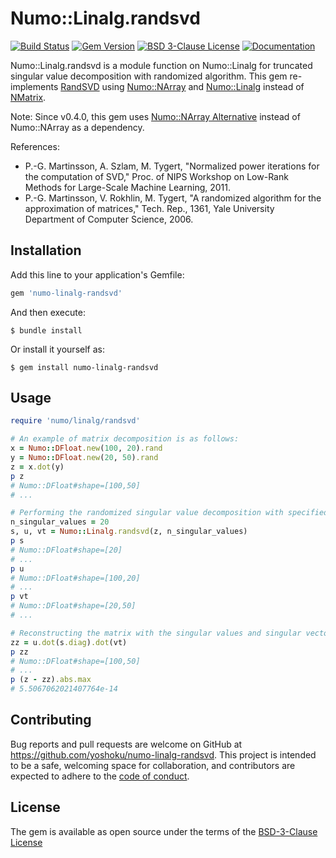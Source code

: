 # Numo::Linalg.randsvd

[![Build Status](https://github.com/yoshoku/numo-linalg-randsvd/actions/workflows/main.yml/badge.svg?branch=main)](https://github.com/yoshoku/numo-linalg-randsvd/actions/workflows/main.yml)
[![Gem Version](https://badge.fury.io/rb/numo-linalg-randsvd.svg)](https://badge.fury.io/rb/numo-linalg-randsvd)
[![BSD 3-Clause License](https://img.shields.io/badge/License-BSD%203--Clause-orange.svg)](https://github.com/yoshoku/numo-linalg-randsvd/blob/main/LICENSE.txt)
[![Documentation](https://img.shields.io/badge/api-reference-blue.svg)](https://gemdocs.org/gems/numo-linalg-randsvd/)

Numo::Linalg.randsvd is a module function on Numo::Linalg for truncated singular value decomposition with randomized algorithm.
This gem re-implements [RandSVD](https://github.com/yoshoku/randsvd) using [Numo::NArray](https://github.com/ruby-numo/numo-narray) and
[Numo::Linalg](https://github.com/ruby-numo/numo-linalg) instead of [NMatrix](https://github.com/SciRuby/nmatrix).

Note: Since v0.4.0, this gem uses [Numo::NArray Alternative](https://github.com/yoshoku/numo-narray-alt) instead of Numo::NArray as a dependency.

References:

- P.-G. Martinsson, A. Szlam, M. Tygert, "Normalized power iterations for the computation of SVD," Proc. of NIPS Workshop on Low-Rank Methods for Large-Scale Machine Learning, 2011.
- P.-G. Martinsson, V. Rokhlin, M. Tygert, "A randomized algorithm for the approximation of matrices," Tech. Rep., 1361, Yale University Department of Computer Science, 2006.

## Installation

Add this line to your application's Gemfile:

```ruby
gem 'numo-linalg-randsvd'
```

And then execute:

    $ bundle install

Or install it yourself as:

    $ gem install numo-linalg-randsvd

## Usage

```ruby
require 'numo/linalg/randsvd'

# An example of matrix decomposition is as follows:
x = Numo::DFloat.new(100, 20).rand
y = Numo::DFloat.new(20, 50).rand
z = x.dot(y)
p z
# Numo::DFloat#shape=[100,50]
# ...

# Performing the randomized singular value decomposition with specified the number of singular values.
n_singular_values = 20
s, u, vt = Numo::Linalg.randsvd(z, n_singular_values)
p s
# Numo::DFloat#shape=[20]
# ...
p u
# Numo::DFloat#shape=[100,20]
# ...
p vt
# Numo::DFloat#shape=[20,50]
# ...

# Reconstructing the matrix with the singular values and singular vectors.
zz = u.dot(s.diag).dot(vt)
p zz
# Numo::DFloat#shape=[100,50]
# ...
p (z - zz).abs.max
# 5.5067062021407764e-14
```

## Contributing

Bug reports and pull requests are welcome on GitHub at https://github.com/yoshoku/numo-linalg-randsvd.
This project is intended to be a safe, welcoming space for collaboration,
and contributors are expected to adhere to the [code of conduct](https://github.com/yoshoku/numo-linalg-randsvd/blob/main/CODE_OF_CONDUCT.md).

## License

The gem is available as open source under the terms of the [BSD-3-Clause License](https://opensource.org/licenses/BSD-3-Clause)
